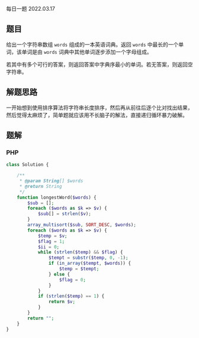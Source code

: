 每日一题 2022.03.17

## 题目

给出一个字符串数组 `words` 组成的一本英语词典。返回 `words` 中最长的一个单词，该单词是由 `words` 词典中其他单词逐步添加一个字母组成。

若其中有多个可行的答案，则返回答案中字典序最小的单词。若无答案，则返回空字符串。

## 解题思路

一开始想到使用排序算法将字符串长度排序，然后再从前往后逐个比对找出结果，然后觉得太麻烦了，简单题就应该用不长脑子的解法，直接递归循环暴力破解。

## 题解

### PHP

```PHP
class Solution {

    /**
     * @param String[] $words
     * @return String
     */
    function longestWord($words) {
        $sub = [];
        foreach ($words as $k => $v) {
            $sub[] = strlen($v);
        }
        array_multisort($sub, SORT_DESC, $words);
        foreach ($words as $k => $v) {
            $temp = $v;
            $flag = 1;
            $ii = 0;
            while (strlen($temp) && $flag) {
                $tempt = substr($temp, 0, -1);
                if (in_array($tempt, $words)) {
                    $temp = $tempt;
                } else {
                    $flag = 0;
                }
            }
            if (strlen($temp) == 1) {
                return $v;
            }
        }
        return "";
    }
}
```
